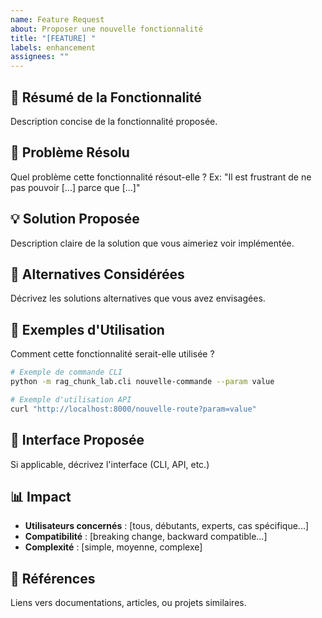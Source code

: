 ```yaml
---
name: Feature Request
about: Proposer une nouvelle fonctionnalité
title: "[FEATURE] "
labels: enhancement
assignees: ""
---
```


## 🚀 Résumé de la Fonctionnalité
Description concise de la fonctionnalité proposée.

## 🎯 Problème Résolu
Quel problème cette fonctionnalité résout-elle ?
Ex: "Il est frustrant de ne pas pouvoir [...] parce que [...]"

## 💡 Solution Proposée
Description claire de la solution que vous aimeriez voir implémentée.

## 🔄 Alternatives Considérées
Décrivez les solutions alternatives que vous avez envisagées.

## 📝 Exemples d'Utilisation
Comment cette fonctionnalité serait-elle utilisée ?

```bash
# Exemple de commande CLI
python -m rag_chunk_lab.cli nouvelle-commande --param value

# Exemple d'utilisation API
curl "http://localhost:8000/nouvelle-route?param=value"
```

## 🎨 Interface Proposée
Si applicable, décrivez l'interface (CLI, API, etc.)

## 📊 Impact
- **Utilisateurs concernés** : [tous, débutants, experts, cas spécifique...]
- **Compatibilité** : [breaking change, backward compatible...]
- **Complexité** : [simple, moyenne, complexe]

## 🔗 Références
Liens vers documentations, articles, ou projets similaires.